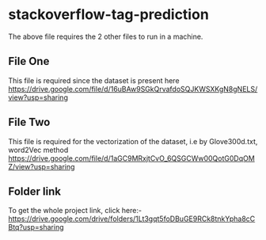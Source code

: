 # stackoverflow-tag-prediction

The above file requires the 2 other files to run in a machine.
## File One
This file is required since the dataset is present here
https://drive.google.com/file/d/16uBAw9SGkQrvafdoSQJKWSXKgN8gNELS/view?usp=sharing


## File Two
This file is required for the vectorization of the dataset, i.e by Glove300d.txt, word2Vec method
https://drive.google.com/file/d/1aGC9MRxjtCvO_6QSGCWw00QotG0DqOMZ/view?usp=sharing


## Folder link
To get the whole project link, click here:-
https://drive.google.com/drive/folders/1Lt3gqt5foDBuGE9RCk8tnkYpha8cCBtq?usp=sharing
